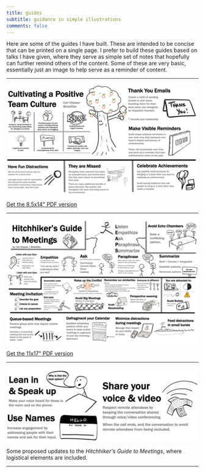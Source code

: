 ```yaml
---
title: guides
subtitle: guidance in simple illustrations
comments: false
---
```


Here are some of the guides I have built. These are intended to be concise that can be printed on a single page. I prefer to build these guides based on talks I have given, where they serve as simple set of notes that hopefully can further remind others of the content. Some of these are very basic, essentially just an image to help serve as a reminder of content.

---

![Cultivating a Positive Team Culture](/img/positive-env.png)

[Get the 8.5x14" PDF version](/guides/positive-env-8.5x14.pdf)

---

![Hitchiker's Guide to Meetings](/img/hitchhikers-guide-v1.png)

[Get the 11x17" PDF version](/guides/hitchhikers-guide-to-meetings-11-17.pdf)

---

![Hitchiker's Guide to Meetings - v2 updates](/img/hitchhikers-guide-v2-update.jpg)

Some proposed updates to the _Hitchhiker's Guide to Meetings_, where logistical elements are included.

---